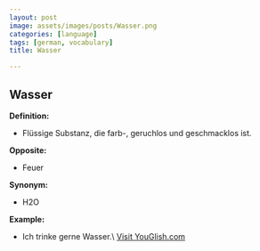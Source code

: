 ```yaml
---
layout: post
image: assets/images/posts/Wasser.png
categories: [language]
tags: [german, vocabulary]
title: Wasser

---
```


## Wasser

**Definition:**
- Flüssige Substanz, die farb-, geruchlos und geschmacklos ist.

**Opposite:**
- Feuer

**Synonym:**
- H2O

**Example:**
- Ich trinke gerne Wasser.\ <a id="yg-widget-0" class="youglish-widget" data-query="Wasser" data-lang="german" data-components="8412" data-auto-start="0" data-bkg-color="theme_light" data-title="How%20to%20pronounce%20Wasser%20in%20German"  rel="nofollow" href="https://youglish.com">Visit YouGlish.com</a><script async src="https://youglish.com/public/emb/widget.js" charset="utf-8"></script>
